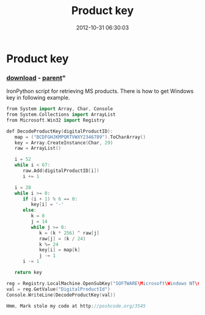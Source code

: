 ﻿---
pid:            3731
parent:         3727
children:       
poster:         greg zakharov
title:          Product key
date:           2012-10-31 06:30:03
format:         cpp
---

# Product key

### [download](3731.cpp) - [parent](3727.md)"

IronPython script for retrieving MS products. There is how to get Windows key in following example.

```cpp
from System import Array, Char, Console
from System.Collections import ArrayList
from Microsoft.Win32 import Registry

def DecodeProductKey(digitalProductID):
   map = ("BCDFGHJKMPQRTVWXY2346789").ToCharArray()
   key = Array.CreateInstance(Char, 29)
   raw = ArrayList()

   i = 52
   while i < 67:
      raw.Add(digitalProductID[i])
      i += 1

   i = 28
   while i >= 0:
      if (i + 1) % 6 == 0:
         key[i] = '-'
      else:
         k = 0
         j = 14
         while j >= 0:
            k = (k * 256) ^ raw[j]
            raw[j] = (k / 24)
            k %= 24
            key[i] = map[k]
            j -= 1
      i -= 1

   return key

reg = Registry.LocalMachine.OpenSubKey("SOFTWARE\Microsoft\Windows NT\CurrentVersion")
val = reg.GetValue("DigitalProductId")
Console.WriteLine(DecodeProductKey(val))

Hmm, Mark stole my code at http://poshcode.org/3545
```
